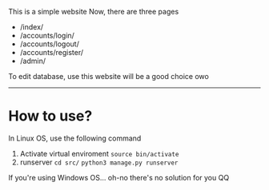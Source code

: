 This is a simple website
Now, there are three pages

- /index/
- /accounts/login/
- /accounts/logout/
- /accounts/register/
- /admin/

To edit database, use this website will be a good choice owo

---

# How to use?
In Linux OS, use the following command

1. Activate virtual enviroment
	`source bin/activate`
2. runserver
	`cd src/`
	`python3 manage.py runserver`

If you're using Windows OS...
oh-no there's no solution for you QQ
